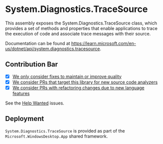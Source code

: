 # System.Diagnostics.TraceSource

This assembly exposes the System.Diagnostics.TraceSource class, which provides a set of methods and properties that enable applications to trace the execution of code and associate trace messages with their source.

Documentation can be found at https://learn.microsoft.com/en-us/dotnet/api/system.diagnostics.tracesource.

## Contribution Bar

- [x] [We only consider fixes to maintain or improve quality](../README.md#primary-bar)
- [x] [We consider PRs that target this library for new source code analyzers](../README.md#secondary-bars)
- [x] [We consider PRs with refactoring changes due to new language features](../README.md#secondary-bars)

See the [Help Wanted](https://github.com/dotnet/runtime/issues?q=is%3Aissue+is%3Aopen+label%3Aarea-System.Diagnostics.TraceSource+label%3A%22help+wanted%22) issues.

## Deployment

`System.Diagnostics.TraceSource` is provided as part of the `Microsoft.WindowsDesktop.App` shared framework.